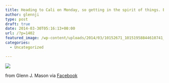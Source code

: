 ```yaml
---
title: Heading to Cali on Monday, so getting in the spirit of things. Barley, caramel, malt... Delicious!
author: glennji
type: post
draft: true
date: 2014-03-30T05:16:13+00:00
url: /?p=1402
featured_image: /wp-content/uploads/2014/03/10152671_10151958844610741_147052891_n.jpg
categories:
  - Uncategorized

---
```

<div>
  <img src='/wp-content/uploads/2014/03/10152671_10151958844610741_147052891_n.jpg' style='max-width:600px;' /></p> 
  
  <div>
    from Glenn J. Mason via <a href="http://ift.tt/1fB0u53">Facebook</a>
  </div>
</div>
